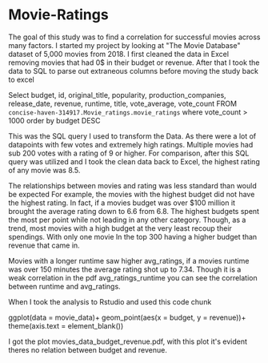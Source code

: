 # Movie-Ratings 

The goal of this study was to find a correlation for successful movies across many factors.  I started my project by looking at "The Movie Database" dataset of 5,000 movies from 2018.
I first cleaned the data in Excel removing movies that had 0$ in their budget or revenue.  After that I took the data to SQL to parse out extraneous columns before moving the study back to excel

Select 
budget, id, original_title, popularity, production_companies, release_date, revenue, runtime, title, vote_average, vote_count
FROM 
`concise-haven-314917.Movie_ratings.movie_ratings`
where 
vote_count > 1000
order by
budget DESC 

This was the SQL query I used to transform the Data. As there were a lot of datapoints with few votes and extremely high ratings.  Multiple movies had sub 200 votes with a rating of 9 or higher.
For comparison, after this SQL query was utilized and I took the clean data back to Excel, the highest rating of any movie was 8.5. 

The relationships between movies and rating was less standard than would be expected For example, the movies with the highest budget did not have the highest rating.
In fact, if a movies budget was over $100 million it brought the average rating down to 6.6 from 6.8.
The highest budgets spent the most per point while not leading in any other category.  Though, as a trend, most movies with a high budget at the very least recoup their spendings.
With only one movie In the top 300 having a higher budget than revenue that came in.

Movies with a longer runtime saw higher avg_ratings, if a movies runtime was over 150 minutes the average rating shot up to 7.34.  Though it is a weak correlation in the pdf avg_ratings_runtime you can see the correlation between runtime and avg_ratings.

When I took the analysis to Rstudio and used this code chunk

ggplot(data = movie_data)+
geom_point(aes(x = budget, y = revenue))+
theme(axis.text = element_blank())

I got the plot movies_data_budget_revenue.pdf, with this plot it's evident theres no relation between budget and revenue.
